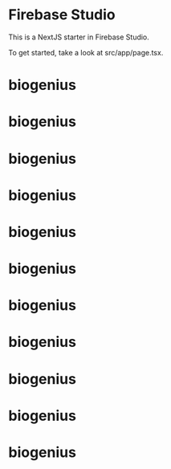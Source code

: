 # Firebase Studio

This is a NextJS starter in Firebase Studio.

To get started, take a look at src/app/page.tsx.
# biogenius
# biogenius
# biogenius
# biogenius
# biogenius
# biogenius
# biogenius
# biogenius
# biogenius
# biogenius
# biogenius
